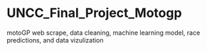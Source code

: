 # UNCC_Final_Project_Motogp
motoGP web scrape, data cleaning, machine learning model, race predictions, and data vizulization
